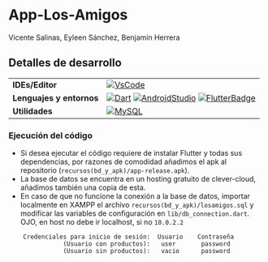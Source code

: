 # App-Los-Amigos

Vicente Salinas, Eyleen Sánchez, Benjamín Herrera

## Detalles de desarrollo

|                          |                                                                                      |
| ------------------------ | -------------------------------------------------------------------------------------|
| **IDEs/Editor**          | [![VsCode]][VsCodeWeb]                                                               |
| **Lenguajes y entornos** | [![Dart]][DartWeb] [![AndroidStudio]][AndroidStudioWeb] [![FlutterBadge]][FlutterWeb]|
| **Utilidades**           | [![MySQL]][MySQLWeb]                                                                 |

### Ejecución del código

* Si desea ejecutar el código requiere de instalar Flutter y todas sus dependencias, por razones de comodidad añadimos el apk al repositorio (`recursos(bd_y_apk)/app-release.apk`).
* La base de datos se encuentra en un hosting gratuito de clever-cloud, añadimos también una copia de esta.
* En caso de que no funcione la conexión a la base de datos, importar localmente en XAMPP el archivo `recursos(bd_y_apk)/losamigos.sql` y modificar las variables de configuración en `lib/db_connection.dart`. OJO, en host no debe ir localhost, si no `10.0.2.2`

```
    Credenciales para inicio de sesión:  Usuario    Contraseña
               (Usuario con productos):   user       password
               (Usuario sin productos):   vacio      password
```

[FlutterBadge]:https://img.shields.io/badge/Flutter-%2302569B.svg?style=for-the-badge&logo=Flutter&logoColor=white
[FlutterWeb]:https://flutter.dev
[VsCode]:https://img.shields.io/badge/Visual%20Studio%20Code-0078d7.svg?style=for-the-badge&logo=visual-studio-code&logoColor=white
[VsCodeWeb]:https://code.visualstudio.com
[Dart]:https://img.shields.io/badge/dart-%230175C2.svg?style=for-the-badge&logo=dart&logoColor=white
[DartWeb]:https://dart.dev
[AndroidStudio]:https://img.shields.io/badge/Android%20Studio-3DDC84.svg?style=for-the-badge&logo=android-studio&logoColor=white
[AndroidStudioWeb]:https://developer.android.com/studio
[MySQL]:https://img.shields.io/badge/mysql-%2300f.svg?style=for-the-badge&logo=mysql&logoColor=white
[MySQLWeb]:https://www.mysql.com
